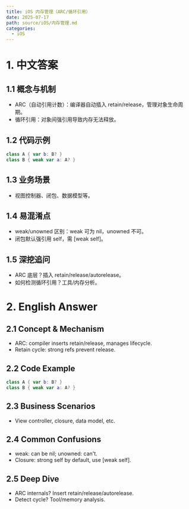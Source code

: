 ```yaml
---
title: iOS 内存管理（ARC/循环引用）
date: 2025-07-17
path: source/iOS/内存管理.md
categories:
  - iOS
---
```


# 1. 中文答案

## 1.1 概念与机制
- ARC（自动引用计数）：编译器自动插入 retain/release，管理对象生命周期。
- 循环引用：对象间强引用导致内存无法释放。

## 1.2 代码示例
```swift
class A { var b: B? }
class B { weak var a: A? }
```

## 1.3 业务场景
- 视图控制器、闭包、数据模型等。

## 1.4 易混淆点
- weak/unowned 区别：weak 可为 nil，unowned 不可。
- 闭包默认强引用 self，需 [weak self]。

## 1.5 深挖追问
- ARC 底层？插入 retain/release/autorelease。
- 如何检测循环引用？工具/内存分析。

# 2. English Answer

## 2.1 Concept & Mechanism
- ARC: compiler inserts retain/release, manages lifecycle.
- Retain cycle: strong refs prevent release.

## 2.2 Code Example
```swift
class A { var b: B? }
class B { weak var a: A? }
```

## 2.3 Business Scenarios
- View controller, closure, data model, etc.

## 2.4 Common Confusions
- weak: can be nil; unowned: can't.
- Closure: strong self by default, use [weak self].

## 2.5 Deep Dive
- ARC internals? Insert retain/release/autorelease.
- Detect cycle? Tool/memory analysis.
